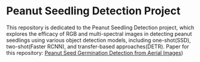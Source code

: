 # Peanut Seedling Detection Project
This repository is dedicated to the Peanut Seedling Detection project, which explores the efficacy of RGB and multi-spectral images in detecting peanut seedlings using various object detection models, including one-shot(SSD), two-shot(Faster RCNN), and transfer-based approaches(DETR). Paper for this repository: [Peanut Seed Germination Detection from Aerial Images](https://ieeexplore.ieee.org/abstract/document/10092219?casa_token=xCzIjGdEVzkAAAAA:p-ptQHsptbxyLB7ZDMmJfutUloacGcZ8aemb9JXRHdb9_8JbRNfFWb3rajQb6MGg0eZdsVcH))

